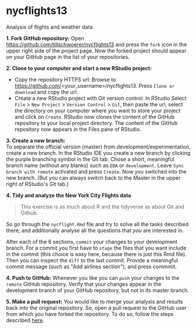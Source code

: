 # nycflights13
Analysis of flights and weather data




**1. Fork GitHub repository:** Open https://github.com/tillschwoerer/nycflights13 and press the `fork` icon in the upper right side of the project page. Now the forked project should appear on your GitHub page in the list of your repositories. 

**2. Clone to your computer and start a new RStudio project:** 
- Copy the repository HTTPS url: Browse to https://github.com/<your_username>/nycflights13. Press `Clone or download` and copy the url. 
- Create a new RStudio project with Git version control: In RStudio Select `File` > `New Project` > `Version Control` > `Git`, then paste the url, select the directory on your computer where you want to store your project and click on `Create`. RStudio now clones the content of the GitHub repository to your local project directory. The content of the GitHub repository now appears in the Files pane of RStudio.

**3. Create a new branch:**  
To separate the official version (master) from development/experimentation, create a new branch. In the RStudio IDE you create a new branch by clicking the purple branching symbol in the Git tab. Chose a short, meaningful branch name (without any blanks) such as `EDA` or `development`. Leave `Sync branch with remote` activated and press `Create`. Now you switched into the new branch. (But you can always switch back to the Master in the upper right of RStudio's Git tab.) 

**4. Tidy and analyze the New York City Flights data**
> This exercise is as much about R and the tidyverse as about Git and Github. 

So go through the `nycflight.Rmd` file and try to solve all the tasks described there, and additionally analyse all the questions that _you_ are interested in. 

After each of the 6 sections, `commit` your changes to your development branch. For a commit you first have to `stage` the files that you want include in the commit (this choice is easy here, because there is just this Rmd file). Then you can inspect the `diff` to the last commit. Provide a meaningful commit message (such as "Add airlines section"), and press commmit. 

**4. Push to GitHub:** Whenever you like you can `push` your changes to the `remote` GitHub repository. Verify that your changes appear in the development branch of your GitHub repository, but not in its master branch.

**5. Make a pull request:** You would like to merge your analysis and results back into the original repository. So, open a pull request to the GitHub user from which you have forked the repository. To do so, follow the steps described [here](https://help.github.com/en/articles/creating-a-pull-request-from-a-fork). 
